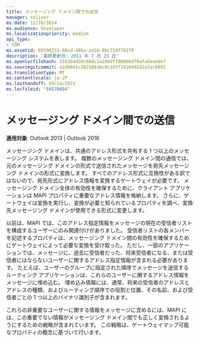 ```yaml
---
title: メッセージング ドメイン間での送信
manager: soliver
ms.date: 11/16/2014
ms.audience: Developer
ms.localizationpriority: medium
api_type:
- COM
ms.assetid: 65594253-66cd-486a-aa5b-0bc719f761f0
description: '最終更新日: 2011 年 7 月 23 日'
ms.openlocfilehash: 2161b4d28c668c1a294dff8b666df8afa6eaedef
ms.sourcegitcommit: a1d9041c20256616c9c183f7d1049142a7ac6991
ms.translationtype: MT
ms.contentlocale: ja-JP
ms.lasthandoff: 09/24/2021
ms.locfileid: "59578684"
---
```

# <a name="sending-across-messaging-domains"></a>メッセージング ドメイン間での送信

  
  
**適用対象**: Outlook 2013 | Outlook 2016 
  
メッセージング ドメインは、共通のアドレス形式を共有する 1 つ以上のメッセージング システムを表します。 複数のメッセージング ドメイン間の通信では、元のメッセージング ドメインの形式で送信されたメッセージを宛先メッセージング ドメインの形式に変換します。 すべてのアドレス形式に互換性がある訳ではないので、宛先形式にアドレス情報を変換するゲートウェイが必要です。 メッセージング ドメイン全体の有効性を確保するために、クライアント アプリケーションは MAPI プロパティに重要なアドレス情報を格納します。 さらに、ゲートウェイは変換を実行し、変換が必要と知られているプロパティを調べ、変換先メッセージング ドメインが使用できる形式に変更します。
  
以前は、MAPI では、このアドレス指定情報をメッセージの現在の受信者リストを構成するユーザーにのみ関連付けがありました。 受信者リストの各メンバーを記述するプロパティは、メッセージング ドメイン間の有効性を確保するためにゲートウェイによって必要な変換を受け取った。 ただし、一部のアプリケーションでは、メッセージに、過去に受信者だった、将来受信者になる、または受信者にはならないユーザーに関するアドレス指定情報が含まれる必要があります。 たとえば、ユーザーのグループに指定された順序でメッセージを送信するルーティング アプリケーションは、これらのユーザーに関するアドレス情報をメッセージに埋め込む。 埋め込み情報には、通常、将来の受信者のアドレスとアドレスの種類、およびルーティング順序での役割と位置、その名前、および受信者ごとの 1 つ以上のバイナリ識別子が含まれます。
  
これらの非重要なユーザーに関する情報をメッセージに含めるには、MAPI には、この重要でない情報がメッセージング ドメイン間でも正しく変換されるようにするための戦略が含まれています。 この戦略は、ゲートウェイマップ可能なプロパティの概念に基づいて行います。
  

